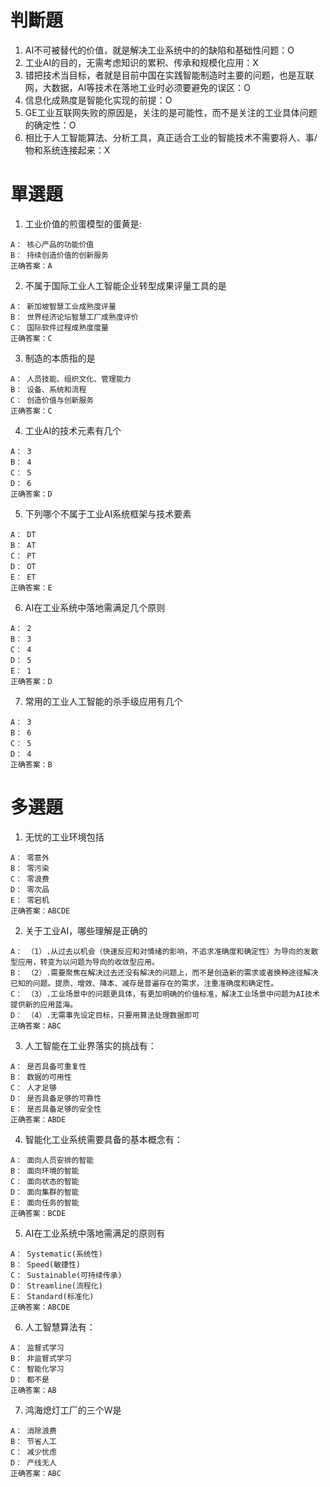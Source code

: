 # 判斷題
1. AI不可被替代的价值，就是解决工业系统中的的缺陷和基础性问题：O
2. 工业AI的目的，无需考虑知识的累积、传承和规模化应用：X
3. 错把技术当目标，者就是目前中国在实践智能制造时主要的问题，也是互联网，大数据，AI等技术在落地工业时必须要避免的误区：O
4. 信息化成熟度是智能化实现的前提：O
5. GE工业互联网失败的原因是，关注的是可能性，而不是关注的工业具体问题的确定性：O
6. 相比于人工智能算法、分析工具，真正适合工业的智能技术不需要将人、事/物和系统连接起来：X

# 單選題
1. 工业价值的煎蛋模型的蛋黄是:
```
A： 核心产品的功能价值
B： 持续创造价值的创新服务
正确答案：A
```

2. 不属于国际工业人工智能企业转型成果评量工具的是
```
A： 新加坡智慧工业成熟度评量
B： 世界经济论坛智慧工厂成熟度评价
C： 国际软件过程成熟度度量
正确答案：C
```

3. 制造的本质指的是
```
A： 人员技能、组织文化、管理能力
B： 设备、系统和流程
C： 创造价值与创新服务
正确答案：C
```

4. 工业AI的技术元素有几个
```
A： 3
B： 4
C： 5
D： 6
正确答案：D
```

5. 下列哪个不属于工业AI系统框架与技术要素
```
A： DT
B： AT
C： PT
D： OT
E： ET
正确答案：E
```

6. AI在工业系统中落地需满足几个原则
```
A： 2
B： 3
C： 4
D： 5
E： 1
正确答案：D
```

7. 常用的工业人工智能的杀手级应用有几个
```
A： 3
B： 6
C： 5
D： 4
正确答案：B
```

# 多選題
1.  无忧的工业环境包括
```
A： 零意外
B： 零污染
C： 零浪费
D： 零次品
E： 零宕机
正确答案：ABCDE
```

2.  关于工业AI，哪些理解是正确的
```
A： （1）.从过去以机会（快速反应和对情绪的影响，不追求准确度和确定性）为导向的发散型应用，转变为以问题为导向的收敛型应用。
B： （2）.需要聚焦在解决过去还没有解决的问题上，而不是创造新的需求或者换种途径解决已知的问题。提质、增效、降本、减存是普遍存在的需求，注重准确度和确定性。
C： （3）.工业场景中的问题更具体，有更加明确的价值标准，解决工业场景中问题为AI技术提供新的应用蓝海。
D： （4）.无需事先设定目标，只要用算法处理数据即可
正确答案：ABC
```

3.  人工智能在工业界落实的挑战有：
```
A： 是否具备可重复性
B： 数据的可用性
C： 人才足够
D： 是否具备足够的可靠性
E： 是否具备足够的安全性
正确答案：ABDE
```

4.  智能化工业系统需要具备的基本概念有：
```
A： 面向人员安排的智能
B： 面向环境的智能
C： 面向状态的智能
D： 面向集群的智能
E： 面向任务的智能
正确答案：BCDE
```

5.  AI在工业系统中落地需满足的原则有
```
A： Systematic(系统性)
B： Speed(敏捷性)
C： Sustainable(可持续传承)
D： Streamline(流程化)
E： Standard(标准化)
正确答案：ABCDE
```

6.  人工智慧算法有：
```
A： 监督式学习
B： 非监督式学习
C： 智能化学习
D： 都不是
正确答案：AB
```

7.  鸿海熄灯工厂的三个W是
```
A： 消除浪费
B： 节省人工
C： 减少忧虑
D： 产线无人
正确答案：ABC
```

